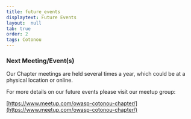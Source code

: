 ```yaml
---
title: future_events
displaytext: Future Events
layout:  null
tab: true
order: 2
tags: Cotonou
---
```


### Next Meeting/Event(s)
Our Chapter meetings are held several times a year, which could be at a physical location or online.

For more details on our future events please visit our meetup group:

[https://www.meetup.com/owasp-cotonou-chapter/](https://www.meetup.com/owasp-cotonou-chapter/)


 




